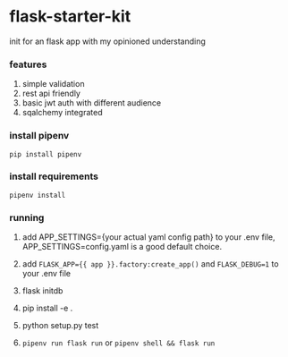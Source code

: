 # flask-starter-kit
init for an flask app with my opinioned understanding

### features

1. simple validation
2. rest api friendly
3. basic jwt auth with different audience
4. sqalchemy integrated


### install pipenv

    pip install pipenv


### install requirements

    pipenv install

### running


1. add APP_SETTINGS={your actual yaml config path}  to your .env file, APP_SETTINGS=config.yaml is a good default choice.

2. add `FLASK_APP={{ app }}.factory:create_app()` and `FLASK_DEBUG=1`  to your .env file

3. flask initdb

4. pip install -e .

5. python setup.py test

3. `pipenv run flask run` or `pipenv shell && flask run`


